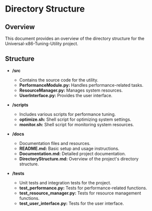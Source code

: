 # Directory Structure

## Overview

This document provides an overview of the directory structure for the Universal-x86-Tuning-Utility project.

## Structure

- **/src**
  - Contains the source code for the utility.
  - **PerformanceModule.py:** Handles performance-related tasks.
  - **ResourceManager.py:** Manages system resources.
  - **UserInterface.py:** Provides the user interface.

- **/scripts**
  - Includes various scripts for performance tuning.
  - **optimize.sh:** Shell script for optimizing system settings.
  - **monitor.sh:** Shell script for monitoring system resources.

- **/docs**
  - Documentation files and resources.
  - **README.md:** Basic setup and usage instructions.
  - **Documentation.md:** Detailed project documentation.
  - **DirectoryStructure.md:** Overview of the project's directory structure.

- **/tests**
  - Unit tests and integration tests for the project.
  - **test_performance.py:** Tests for performance-related functions.
  - **test_resource_manager.py:** Tests for resource management functions.
  - **test_user_interface.py:** Tests for the user interface.
